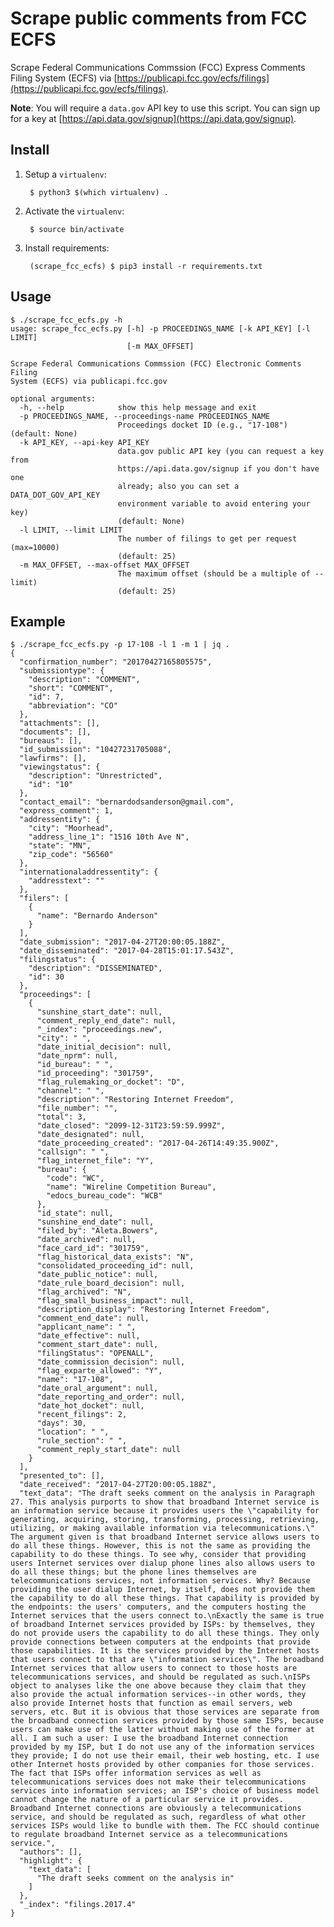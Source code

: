 # Scrape public comments from FCC ECFS

Scrape Federal Communications Commssion (FCC) Express Comments Filing System (ECFS) via [https://publicapi.fcc.gov/ecfs/filings](https://publicapi.fcc.gov/ecfs/filings).

**Note**: You will require a `data.gov` API key to use this script.  You can sign up for a key at [https://api.data.gov/signup](https://api.data.gov/signup).

## Install

1. Setup a `virtualenv`:

		$ python3 $(which virtualenv) .

2. Activate the `virtualenv`:

	    $ source bin/activate

3. Install requirements:

	    (scrape_fcc_ecfs) $ pip3 install -r requirements.txt

## Usage

    $ ./scrape_fcc_ecfs.py -h
    usage: scrape_fcc_ecfs.py [-h] -p PROCEEDINGS_NAME [-k API_KEY] [-l LIMIT]
                              [-m MAX_OFFSET]

    Scrape Federal Communications Commssion (FCC) Electronic Comments Filing
    System (ECFS) via publicapi.fcc.gov

    optional arguments:
      -h, --help            show this help message and exit
      -p PROCEEDINGS_NAME, --proceedings-name PROCEEDINGS_NAME
                            Proceedings docket ID (e.g., "17-108") (default: None)
      -k API_KEY, --api-key API_KEY
                            data.gov public API key (you can request a key from
                            https://api.data.gov/signup if you don't have one
                            already; also you can set a DATA_DOT_GOV_API_KEY
                            environment variable to avoid entering your key)
                            (default: None)
      -l LIMIT, --limit LIMIT
                            The number of filings to get per request (max=10000)
                            (default: 25)
      -m MAX_OFFSET, --max-offset MAX_OFFSET
                            The maximum offset (should be a multiple of --limit)
                            (default: 25)

## Example

    $ ./scrape_fcc_ecfs.py -p 17-108 -l 1 -m 1 | jq .
    {
      "confirmation_number": "20170427165805575",
      "submissiontype": {
        "description": "COMMENT",
        "short": "COMMENT",
        "id": 7,
        "abbreviation": "CO"
      },
      "attachments": [],
      "documents": [],
      "bureaus": [],
      "id_submission": "10427231705088",
      "lawfirms": [],
      "viewingstatus": {
        "description": "Unrestricted",
        "id": "10"
      },
      "contact_email": "bernardodsanderson@gmail.com",
      "express_comment": 1,
      "addressentity": {
        "city": "Moorhead",
        "address_line_1": "1516 10th Ave N",
        "state": "MN",
        "zip_code": "56560"
      },
      "internationaladdressentity": {
        "addresstext": ""
      },
      "filers": [
        {
          "name": "Bernardo Anderson"
        }
      ],
      "date_submission": "2017-04-27T20:00:05.188Z",
      "date_disseminated": "2017-04-28T15:01:17.543Z",
      "filingstatus": {
        "description": "DISSEMINATED",
        "id": 30
      },
      "proceedings": [
        {
          "sunshine_start_date": null,
          "comment_reply_end_date": null,
          "_index": "proceedings.new",
          "city": " ",
          "date_initial_decision": null,
          "date_nprm": null,
          "id_bureau": " ",
          "id_proceeding": "301759",
          "flag_rulemaking_or_docket": "D",
          "channel": " ",
          "description": "Restoring Internet Freedom",
          "file_number": "",
          "total": 3,
          "date_closed": "2099-12-31T23:59:59.999Z",
          "date_designated": null,
          "date_proceeding_created": "2017-04-26T14:49:35.900Z",
          "callsign": " ",
          "flag_internet_file": "Y",
          "bureau": {
            "code": "WC",
            "name": "Wireline Competition Bureau",
            "edocs_bureau_code": "WCB"
          },
          "id_state": null,
          "sunshine_end_date": null,
          "filed_by": "Aleta.Bowers",
          "date_archived": null,
          "face_card_id": "301759",
          "flag_historical_data_exists": "N",
          "consolidated_proceeding_id": null,
          "date_public_notice": null,
          "date_rule_board_decision": null,
          "flag_archived": "N",
          "flag_small_business_impact": null,
          "description_display": "Restoring Internet Freedom",
          "comment_end_date": null,
          "applicant_name": " ",
          "date_effective": null,
          "comment_start_date": null,
          "filingStatus": "OPENALL",
          "date_commission_decision": null,
          "flag_exparte_allowed": "Y",
          "name": "17-108",
          "date_oral_argument": null,
          "date_reporting_and_order": null,
          "date_hot_docket": null,
          "recent_filings": 2,
          "days": 30,
          "location": " ",
          "rule_section": " ",
          "comment_reply_start_date": null
        }
      ],
      "presented_to": [],
      "date_received": "2017-04-27T20:00:05.188Z",
      "text_data": "The draft seeks comment on the analysis in Paragraph 27. This analysis purports to show that broadband Internet service is an information service because it provides users the \"capability for generating, acquiring, storing, transforming, processing, retrieving, utilizing, or making available information via telecommunications.\" The argument given is that broadband Internet service allows users to do all these things. However, this is not the same as providing the capability to do these things. To see why, consider that providing users Internet services over dialup phone lines also allows users to do all these things; but the phone lines themselves are telecommunications services, not information services. Why? Because providing the user dialup Internet, by itself, does not provide them the capability to do all these things. That capability is provided by the endpoints: the users' computers, and the computers hosting the Internet services that the users connect to.\nExactly the same is true of broadband Internet services provided by ISPs: by themselves, they do not provide users the capability to do all these things. They only provide connections between computers at the endpoints that provide those capabilities. It is the services provided by the Internet hosts that users connect to that are \"information services\". The broadband Internet services that allow users to connect to those hosts are telecommunications services, and should be regulated as such.\nISPs object to analyses like the one above because they claim that they also provide the actual information services--in other words, they also provide Internet hosts that function as email servers, web servers, etc. But it is obvious that those services are separate from the broadband connection services provided by those same ISPs, because users can make use of the latter without making use of the former at all. I am such a user: I use the broadband Internet connection provided by my ISP, but I do not use any of the information services they provide; I do not use their email, their web hosting, etc. I use other Internet hosts provided by other companies for those services. The fact that ISPs offer information services as well as telecommunications services does not make their telecommunications services into information services; an ISP's choice of business model cannot change the nature of a particular service it provides. Broadband Internet connections are obviously a telecommunications service, and should be regulated as such, regardless of what other services ISPs would like to bundle with them. The FCC should continue to regulate broadband Internet service as a telecommunications service.",
      "authors": [],
      "highlight": {
        "text_data": [
          "The draft seeks comment on the analysis in"
        ]
      },
      "_index": "filings.2017.4"
    }